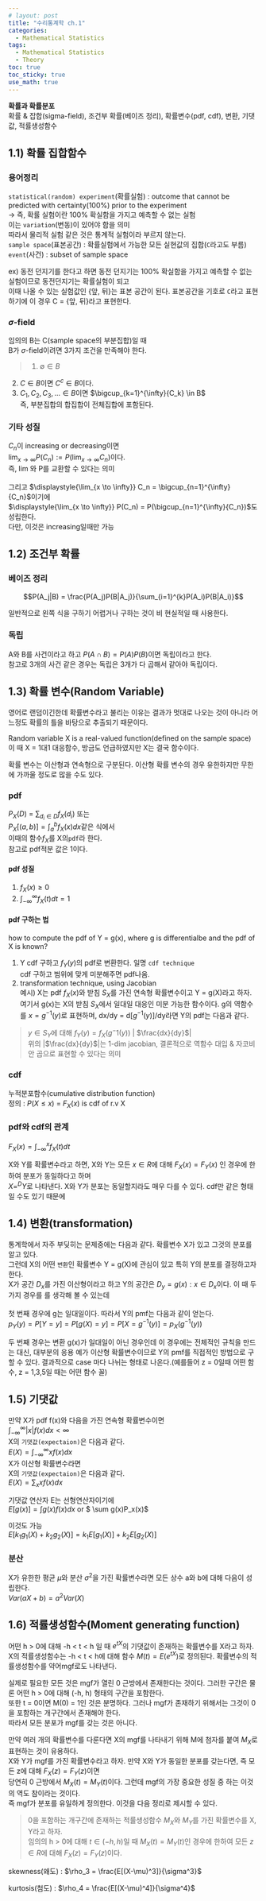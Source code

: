 ```yaml
---
# layout: post
title: "수리통계학 ch.1"
categories: 
  - Mathematical Statistics
tags:
  - Mathematical Statistics
  - Theory
toc: true
toc_sticky: true
use_math: true
---
```

**확률과 확률분포**<br>
확률 & 잡합(sigma-field), 조건부 확률(베이즈 정리), 확률변수(pdf, cdf), 변환, 기댓값, 적률생성함수

## 1.1) 확률 집합함수

### 용어정리

`statistical(random) experiment`(확률실험) : outcome that cannot be predicted with certainty(100%) prior to the experiment<br>
-> 즉, 확률 실험이란 100% 확실함을 가지고 예측할 수 없는 실험<br>
이는 `variation`(변동)이 있어야 함을 의미<br>
따라서 물리적 실험 같은 것은 통계적 실험이라 부르지 않는다.<br>
`sample space`(표본공간) : 확률실험에서 가능한 모든 실현값의 집합(`C`라고도 부름)<br>
`event`(사건) : subset of sample space

ex) 동전 던지기를 한다고 하면 동전 던지기는 100% 확실함을 가지고 예측할 수 없는 실험이므로 동전던지기는 확률실험이 되고<br>
이때 나올 수 있는 실험값인 {앞, 뒤}는 표본 공간이 된다.
표본공간을 기호로 `C`라고 표현 하기에 이 경우 C = {앞, 뒤}라고 표현한다.

### $\sigma$-field

임의의 B는 C(sample space의 부분집합)일 때<br>
B가 $\sigma$-field이려면 3가지 조건을 만족해야 한다.<br>
> 1) $\emptyset \in B$<br>
2) $C \in B$이면 $C^{c} \in B$이다.<br>
3) $C_{1}, C_{2}, C_{3}, ... \in B$이면  $\bigcup_{k=1}^{\infty}{C_k} \in B$<br>
즉, 부분집합의 합집합이 전체집합에 포함된다.


### 기타 성질

${C_n}$이 increasing or decreasing이면<br>
$\displaystyle{\lim_{x \to \infty}} P(C_n) := P(\displaystyle{\lim_{x \to \infty}} C_n)$이다.<br>
즉, lim 와 P를 교환할 수 있다는 의미<br>
<br>
그리고 $\displaystyle{\lim_{x \to \infty}} C_n = \bigcup_{n=1}^{\infty}{C_n}$이기에<br>
$\displaystyle{\lim_{x \to \infty}} P(C_n) = P(\bigcup_{n=1}^{\infty}{C_n})$도 성립한다.<br>
다만, 이것은 increasing일때만 가능

## 1.2) 조건부 확률

### 베이즈 정리

$$P(A_j|B) = \frac{P(A_j)P(B|A_j)}{\sum_{i=1}^{k}P(A_i)P(B|A_i)}$$

일반적으로 왼쪽 식을 구하기 어렵거나 구하는 것이 비 현실적일 때 사용한다.

### 독립

A와 B를 사건이라고 하고 $P(A \cap B) = P(A)P(B)$이면 독립이라고 한다.<br>
참고로 3개의 사건 같은 경우는 독립은 3개가 다 곱해서 같아야 독립이다.

## 1.3) 확률 변수(Random Variable)

영어로 랜덤이긴한데 확률변수라고 불리는 이유는 결과가 멋대로 나오는 것이 아니라 어느정도 확률의 틀을 바탕으로 추출되기 때문이다.

Random variable X is a real-valued function(defined on the sample space)<br>
이 때 X = 1대1 대응함수, 방금도 언급하였지만 X는 결국 함수이다.

확률 변수는 이산형과 연속형으로 구분된다. 이산형 확률 변수의 경우 유한하지만 무한에 가까울 정도로 많을 수도 있다.

### pdf

$P_{X}(D)$ = $\sum_{d_{i}\in D}f_{X}(d_i)$ 또는<br>
$P_{X}[(a,b)] =  \int_{a}^{b}f_X(x)dx$같은 식에서<br>
이때의 함수$f_{X}$를 X의`pdf`라 한다.<br>
참고로 pdf적분 값은 1이다.

#### pdf 성질
1) $f_X(x) \ge 0$<br>
2) $\int_{-\infty}^{\infty}f_X(t)dt = 1$

#### pdf 구하는 법

how to compute the pdf of Y = g(x), where g is differentialbe and the pdf of X is known?<br>
1) Y cdf 구하고 $f_Y(y)$의 pdf로 변환한다. 일명 `cdf technique`<br>
cdf 구하고 범위에 맞게 미분해주면 pdf나옴.<br>
2) transformation technique, using Jacobian<br>
예시) X는 pdf $f_X(x)$와 받침 $S_X$를 가진 연속형 확률변수이고 Y = g(X)라고 하자. 여기서 g(x)는 X의 받침 $S_X$에서 일대일 대응인 미분 가능한 함수이다. g의 역함수를 $x = g^{-1}(y)$로 표현하며, dx/dy = d[$g^{-1}(y)$]/dy라면 Y의 pdf는 다음과 같다.<br>
> $y \in S_Y$에 대해 $f_Y(y) = f_X(g^-1(y))$ | $\frac{dx}{dy}$|<br>
 위의 |$\frac{dx}{dy}$|는 1-dim jacobian, 결론적으로 역함수 대입 & 자코비안 곱으로 표현할 수 있다는 의미

### cdf

누적분포함수(cumulative distribution function)<br>
정의 : $P(X \le x)$  = $F_X(x)$ is cdf of r.v X

### pdf와 cdf의 관계

$F_X(x) = \int_{-\infty}^{x} f_X(t)dt$

X와 Y를 확률변수라고 하면, X와 Y는 모든 $x \in R$에 대해 $F_X(x) = F_Y(x)$ 인 경우에 한하여 분포가 동일하다고 하며<br>
$\displaystyle{X =^D Y}$로 나타낸다. X와 Y가 분포는 동일할지라도 매우 다를 수 있다. cdf만 같은 형태일 수도 있기 때문에

## 1.4) 변환(transformation)

통계학에서 자주 부딪히는 문제중에는 다음과 같다. 확률변수 X가 있고 그것의 분포를 알고 있다.<br>
그런데 X의 어떤 `변환`인 확률변수 Y = g(X)에 관심이 있고 특히 Y의 분포를 결정하고자 한다.<br>
X가 공간 $D_x$를 가진 이산형이라고 하고 Y의 공간은 $D_y = {g(x) : x \in D_x}$이다. 이 때 두 가지 경우를 를 생각해 볼 수 있는데<br><br>
첫 번째 경우에 g는 일대일이다. 따라서 Y의 pmf는 다음과 같이 얻는다.<br>
$p_Y(y) = P[Y = y] = P[g(X) = y] = P[X = g^{-1}(y)] = p_X(g^{-1}(y))$

두 번째 경우는 변환 g(x)가 일대일이 아닌 경우인데 
이 경우에는 전체적인 규칙을 만드는 대신, 대부분의 응용 예가 이산형 확률변수이므로 Y의 pmf를 직접적인 방법으로 구할 수 있다.
결과적으로 case 마다 나뉘는 형태로 나온다.(예를들어 z = 0일때 어떤 함수, z = 1,3,5일 때는 어떤 함수 꼴)

## 1.5) 기댓값

만약 X가 pdf f(x)와 다음을 가진 연속형 확률변수이면<br>
$\int_{-\infty}^{\infty}|x|f(x)dx < \infty$<br>
X의 `기댓값(expectaion)`은 다음과 같다.<br>
$E(X) = \int_{-\infty}^{\infty}xf(x)dx$<br>
X가 이산형 확률변수라면<br>
X의 `기댓값(expectaion)`은 다음과 같다.<br>
$E(X) = \displaystyle{\sum_{x}xf(x)dx}$

기댓값 연산자 E는 선형연산자이기에<br>  $E[g(x)] = \int g(x)f(x) dx$ or $ \sum g(x)P_x(x)$

이것도 가능<br>$E[k_1g_1(X) + k_2g_2(X)] = k_1E[g_1(X)] + k_2E[g_2(X)]$

### 분산

X가 유한한 평균 $\mu$와 분산 $\sigma^2$을 가진 확률변수라면 모든 상수 a와 b에 대해 다음이 성립한다.<br>
$Var(aX + b) = a^2 Var(X)$

## 1.6) 적률생성함수(Moment generating function)

어떤 h > 0에 대해 -h < t < h 일 때 $e^{tX}$의 기댓값이 존재하는 확률변수를 X라고 하자.<br>X의 적률생성함수는 -h < t < h에 대해 
함수 $M(t) = E(e^{tX})$로 정의된다. 확률변수의 적률생성함수를 약어mgf로도 나타낸다.

실제로 필요한 모든 것은 mgf가 열린 0 근방에서 존재한다는 것이다. 그러한 구간은 물론 어떤 h > 0에 대해 (-h, h) 형태의 구간을 포함한다.<br>
또한 t = 0이면 M(0) = 1인 것은 분명하다. 그러나 mgf가 존재하기 위해서는 그것이 0을 포함하는 개구간에서 존재해야 한다.<br>
따라서 모든 분포가 mgf를 갖는 것은 아니다.

만약 여러 개의 확률변수를 다룬다면 X의 mgf를 나타내기 위해 M에 첨자를 붙여 $M_X$로 표현하는 것이 유용하다.<br>
X와 Y가 mgf를 가진 확률변수라고 하자. 만약 X와 Y가 동일한 분포를 갖는다면, 즉 모든 z에 대해 $F_X(z) = F_Y(z)$이면 <br>
당연히 0 근방에서 $M_X(t) = M_Y(t)$이다. 그런데 mgf의 가장 중요한 성질 중 하는 이것의 역도 참이라는 것이다.<br>
즉 mgf가 분포를 유일하게 정의한다.
이것을 다음 정리로 제시할 수 있다.<br>
> 0을 포함하는 개구간에 존재하는 적률생성함수 $M_X$와 $M_Y$를 가진 확률변수를 X, Y라고 하자.<br>
임의의 h > 0에 대해 $t \in (-h, h)$일 때 $M_X(t) = M_Y(t)$인 경우에 한하여 모든 $z \in R$에 대해 $F_X(z) = F_Y(z)$이다.

skewness(왜도) : $\rho_3 = \frac{E[(X-\mu)^3]}{\sigma^3}$

kurtosis(첨도) : $\rho_4 = \frac{E[(X-\mu)^4]}{\sigma^4}$
